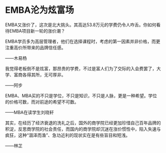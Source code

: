 # EMBA沦为炫富场

EMBA又涨价了，这次是北大挑头。其高达53.8万元的学费仍令人咋舌。你如何看待EMBA项目新一轮的涨价潮？ 

EMBA学员多为高层管理者，他们在选择课程时，考虑的第一因素并非价格，而更注重高价所带来的品牌信任感。 

——木易杨 

我觉得老板倒不是炫富，那昂贵的学费，不过是富人们为了交际的入会费罢了，大学、富商各得其所，无可厚非。 

——阿步 

EMBA、MBA买的不只是学位，不只是知识，不只是人脉，更是一种希望。学位的价格可数，而对前途的希望不可数。 

——MBA在读学生刘晓轩 

其实，在经历了经济衰退的洗礼之后，国外的商学院已经更加珍惜自己百年品牌的积淀，反思商学院的社会责任，而国内的商学院却沉迷在涨价惯性中，陷入失速与疯狂，这种“涸泽而渔”、急功近利的现状实在是有些盲目和短浅。 

——林芷